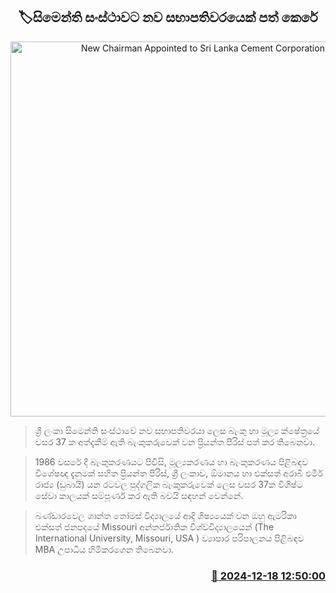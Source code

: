 <p align='center'><b><h2 align='center' title='New Chairman Appointed to Sri Lanka Cement Corporation'>🏷සිමෙන්ති සංස්ථාවට නව සභාපතිවරයෙක් පත් කෙරේ
</h2></b></p>
<p align='center'><img src='https://helakuru.sgp1.cdn.digitaloceanspaces.com/esana/images/lib/priyantha-piris-tt.jpg' width='600' alt='New Chairman Appointed to Sri Lanka Cement Corporation'></p>

> ශ්‍රී ලංකා සිමෙන්ති සංස්ථාවේ නව සභාපතිවරයා ලෙස බැංකු හා මූල්‍ය ක්ෂේත්‍රයේ වසර 37 ක අත්දැකීම් ඇති බැංකුකරුවෙක් වන ප්‍රියන්ත පීරිස් පත් කර තිබෙනවා.

> 1986 වසරේ දී බැංකුකරණයට පිවිසි, මූල්‍යකරණය හා බැංකුකරණය පිළිබඳව විශේෂඥ දැනුමක් සහිත ප්‍රියන්ත පීරිස්, ශ්‍රී ලංකාව, ඕමානය හා එක්සත් අරාබි එමීර් රාජ්‍ය (ඩුබායි) යන රටවල පුද්ගලික බැංකුකරුවෙක් ලෙස වසර 37ක විශිෂ්ට සේවා කාලයක් සම්පූර්ණ කර ඇති බවයි සඳහන් වෙන්නේ.

> බණ්ඩාරවෙල ශාන්ත තෝමස් විද්‍යාලයේ ආදි ශිෂ්‍යයෙක් වන ඔහු ඇමරිකා එක්සත් ජනපදයේ Missouri අන්තර්ජාතික විශ්වවිද්‍යාලයෙන් (The International University, Missouri, USA ) ව්‍යාපාර පරිපාලනය පිළිබඳව MBA උපාධිය හිමිකරගෙන තිබෙනවා.



<h3 align='right'><a href='https://www.helakuru.lk/esana/p/105979/'>📅 2024-12-18 12:50:00</a></h3>
